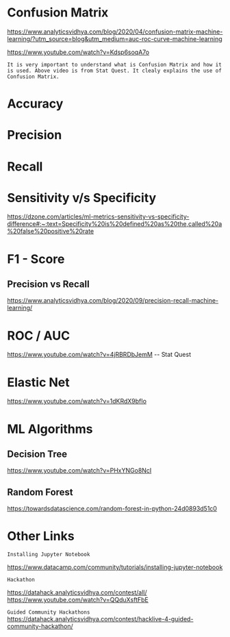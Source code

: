# Confusion Matrix

https://www.analyticsvidhya.com/blog/2020/04/confusion-matrix-machine-learning/?utm_source=blog&utm_medium=auc-roc-curve-machine-learning

https://www.youtube.com/watch?v=Kdsp6soqA7o

`It is very important to understand what is Confusion Matrix and how it is used. Above video is from Stat Quest. It clealy explains the use of Confusion Matrix. `

# Accuracy

# Precision

# Recall

# Sensitivity v/s Specificity

https://dzone.com/articles/ml-metrics-sensitivity-vs-specificity-difference#:~:text=Specificity%20is%20defined%20as%20the,called%20a%20false%20positive%20rate

# F1 - Score

## Precision vs Recall

https://www.analyticsvidhya.com/blog/2020/09/precision-recall-machine-learning/

# ROC / AUC

https://www.youtube.com/watch?v=4jRBRDbJemM -- Stat Quest

# Elastic Net

https://www.youtube.com/watch?v=1dKRdX9bfIo

# ML Algorithms

## Decision Tree

https://www.youtube.com/watch?v=PHxYNGo8NcI

## Random Forest

https://towardsdatascience.com/random-forest-in-python-24d0893d51c0

# Other Links

`Installing Jupyter Notebook`

https://www.datacamp.com/community/tutorials/installing-jupyter-notebook

`Hackathon`

https://datahack.analyticsvidhya.com/contest/all/
https://www.youtube.com/watch?v=QQduXsftFbE

`Guided Community Hackathons`
https://datahack.analyticsvidhya.com/contest/hacklive-4-guided-community-hackathon/

